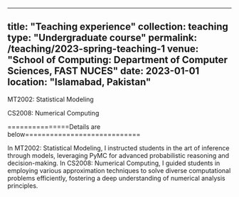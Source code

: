 ---
title: "Teaching experience"
collection: teaching
type: "Undergraduate course"
permalink: /teaching/2023-spring-teaching-1
venue: "School of Computing: Department of Computer Sciences, FAST NUCES"
date: 2023-01-01
location: "Islamabad, Pakistan"
---------------------

MT2002: Statistical Modeling


CS2008: Numerical Computing

===============Details are below============================


In MT2002: Statistical Modeling, I instructed students in the art of inference through models, leveraging PyMC for advanced probabilistic reasoning and decision-making. In CS2008: Numerical Computing, I guided students in employing various approximation techniques to solve diverse computational problems efficiently, fostering a deep understanding of numerical analysis principles.


